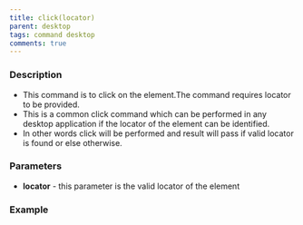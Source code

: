 ```yaml
---
title: click(locator)
parent: desktop
tags: command desktop
comments: true
---
```


### Description

- This command is to click on the element.The command requires locator to be provided.
- This is a common click command which can be performed in any desktop application if the locator of the element can be identified.
- In other words click will be performed and result will pass if valid locator is found or else otherwise.

### Parameters

- **locator** -  this parameter is the valid locator of the element

### Example